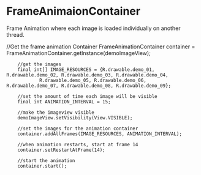# FrameAnimaionContainer

Frame Animation where each image is loaded individually on another thread.

//Get the frame animation Container
        FrameAnimationContainer container = FrameAnimationContainer.getInstance(demoImageView);

        //get the images
        final int[] IMAGE_RESOURCES = {R.drawable.demo_01, R.drawable.demo_02, R.drawable.demo_03, R.drawable.demo_04,
                R.drawable.demo_05, R.drawable.demo_06, R.drawable.demo_07, R.drawable.demo_08, R.drawable.demo_09};

        //set the amount of time each image will be visible
        final int ANIMATION_INTERVAL = 15;

        //make the imageview visible
        demoImageView.setVisibility(View.VISIBLE);

        //set the images for the animation container
        container.addAllFrames(IMAGE_RESOURCES, ANIMATION_INTERVAL);

        //when animation restarts, start at frame 14
        container.setRestartAtFrame(14);

        //start the animation
        container.start();
